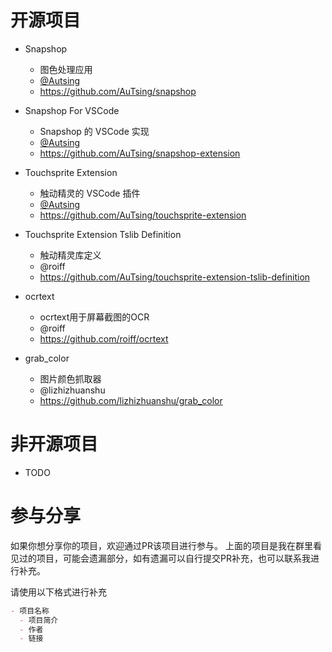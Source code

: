 # 开源项目

- Snapshop
  - 图色处理应用
  - [@Autsing](https://github.com/AuTsing)
  - https://github.com/AuTsing/snapshop

- Snapshop For VSCode
  - Snapshop 的 VSCode 实现
  - [@Autsing](https://github.com/AuTsing)
  - https://github.com/AuTsing/snapshop-extension

- Touchsprite Extension
  - 触动精灵的 VSCode 插件
  - [@Autsing](https://github.com/AuTsing)
  - https://github.com/AuTsing/touchsprite-extension

- Touchsprite Extension Tslib Definition
  - 触动精灵库定义
  - @roiff
  - https://github.com/AuTsing/touchsprite-extension-tslib-definition

- ocrtext
  - ocrtext用于屏幕截图的OCR
  - @roiff
  - https://github.com/roiff/ocrtext

- grab_color
  - 图片颜色抓取器
  - @lizhizhuanshu
  - https://github.com/lizhizhuanshu/grab_color

# 非开源项目

- TODO

# 参与分享
如果你想分享你的项目，欢迎通过PR该项目进行参与。
上面的项目是我在群里看见过的项目，可能会遗漏部分，如有遗漏可以自行提交PR补充，也可以联系我进行补充。

请使用以下格式进行补充
```markdown
- 项目名称
  - 项目简介
  - 作者
  - 链接
```

